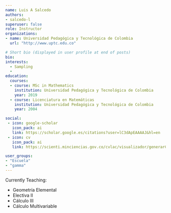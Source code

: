 ```yaml
---
name: Luis A Salcedo
authors:
- salcedo-l
superuser: false
role: Instructor 
organizations:
- name: Universidad Pedagógica y Tecnológica de Colombia
  url: "http://www.uptc.edu.co"

# Short bio (displayed in user profile at end of posts)
bio: 
interests:
  - Sampling
  - 
education:
  courses:
  - course: MSc in Mathematics
    institution: Universidad Pedagógica y Tecnológica de Colombia
    year: 2019
  - course: Licenciatura en Matemáticas
    institution: Universidad Pedagógica y Tecnológica de Colombia
    year: 2004

social:
 - icon: google-scholar
   icon_pack: ai
   link: https://scholar.google.es/citations?user=lC3dApEAAAAJ&hl=en
 - icon: cv
   icon_pack: ai
   link: https://scienti.minciencias.gov.co/cvlac/visualizador/generarCurriculoCv.do?cod_rh=0000263400

user_groups:
- "Escuela"
- "gamma"
---
```


Currently Teaching:
+ Geometría Elemental
+ Electiva II
+ Cálculo III
+ Cálculo Multivariable
